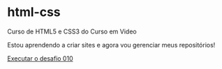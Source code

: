 # html-css
 Curso de HTML5 e CSS3 do Curso em Video

Estou aprendendo a criar sites e agora vou gerenciar meus repositórios! 

<a href="https://p4uloc4rvalho.github.io/html-css/exercicios/des010/android.html">Executar o desafio 010</a>